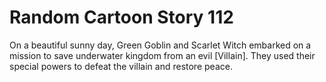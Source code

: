 # Random Cartoon Story 112

On a beautiful sunny day, Green Goblin and Scarlet Witch embarked on a mission to save underwater kingdom from an evil [Villain]. They used their special powers to defeat the villain and restore peace.